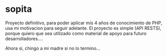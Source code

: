 # sopita

Proyecto definitivo, para poder aplicar mis 4 años de conocimiento de PHP, usa mi motivacion para seguir adelante.
El proyecto es simple (API RESTS), porque quiero que sea utilizado como material de apoyo para futuro desarrolladores....

Ahora si, chingo a mi madre si no lo termino...
